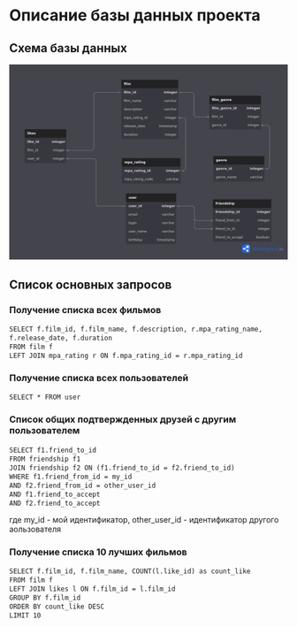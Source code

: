 # Описание базы данных проекта
## Схема базы данных
![](filmorate.png)

## Список основных запросов
### Получение списка всех фильмов 
```
SELECT f.film_id, f.film_name, f.description, r.mpa_rating_name, f.release_date, f.duration   
FROM film f
LEFT JOIN mpa_rating r ON f.mpa_rating_id = r.mpa_rating_id
```
### Получение списка всех пользователей
```
SELECT * FROM user
```
### Список общих подтвержденных друзей с другим пользователем
```
SELECT f1.friend_to_id 
FROM friendship f1
JOIN friendship f2 ON (f1.friend_to_id = f2.friend_to_id)
WHERE f1.friend_from_id = my_id
AND f2.friend_from_id = other_user_id 
AND f1.friend_to_accept
AND f2.friend_to_accept
```
где my_id - мой идентификатор, other_user_id - идентификатор другого аользователя 
### Получение списка 10 лучших фильмов
```
SELECT f.film_id, f.film_name, COUNT(l.like_id) as count_like
FROM film f
LEFT JOIN likes l ON f.film_id = l.film_id
GROUP BY f.film_id
ORDER BY count_like DESC
LIMIT 10
```